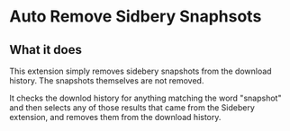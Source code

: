 # Auto Remove Sidbery Snaphsots

## What it does ##
This extension simply removes sidebery snapshots from the download history. The snapshots themselves are not removed.

It checks the downlod history for anything matching the word "snapshot" and then selects any of those results that came from the Sidebery extension, and removes them from the download history.